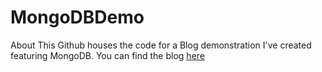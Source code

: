 # MongoDBDemo
About This Github houses the code for a Blog demonstration I've created featuring MongoDB. You can find the blog [here](https://zach-a-greenberg.medium.com/79de6b2842a1)
